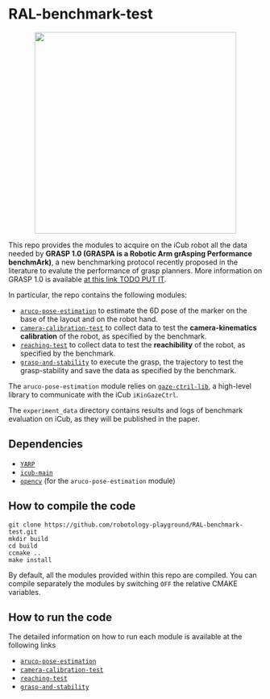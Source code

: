 # RAL-benchmark-test
<p align="center">
<img src="https://github.com/robotology-playground/RAL-benchmark-test/blob/master/misc/benchmark-setup2.jpg" width=400>
</p>
 
This repo provides the modules to acquire on the iCub robot all the data needed by **GRASP 1.0 (GRASPA is a Robotic Arm grAsping Performance benchmArk)**, a new benchmarking protocol recently proposed in the literature to evalute the performance of grasp planners.
More information on GRASP 1.0 is available [at this link TODO PUT IT]().

In particular, the repo contains the following modules:
- [`aruco-pose-estimation`](https://github.com/robotology-playground/RAL-benchmark-test/tree/master/src/aruco-pose-estimation) to estimate the 6D pose of the marker on the base of the layout and on the robot hand.
- [`camera-calibration-test`](https://github.com/robotology-playground/RAL-benchmark-test/tree/master/src/camera-calibration-test) to collect data to test the **camera-kinematics calibration** of the robot,  as specified by the benchmark.
- [`reaching-test`](https://github.com/robotology-playground/RAL-benchmark-test/tree/master/src/reaching-test) to collect data to test the **reachibility** of the robot,  as specified by the benchmark.
- [`grasp-and-stability`](https://github.com/robotology-playground/RAL-benchmark-test/tree/master/src/grasp-and-stability) to execute the grasp, the trajectory to test the grasp-stability and save the data as specified by the benchmark.

The `aruco-pose-estimation` module relies on [`gaze-ctril-lib`](https://github.com/robotology-playground/RAL-benchmark-test/tree/master/src/gaze-ctrl-lib), a high-level library to communicate with the iCub `iKinGazeCtrl`.

The `experiment_data` directory contains results and logs of benchmark evaluation on iCub, as they will be published in the paper. 

## Dependencies
- [`YARP`](http://www.yarp.it/)
- [`icub-main`](https://github.com/robotology/icub-main)
- [`opencv`](https://opencv.org/) (for the `aruco-pose-estimation` module)

## How to compile the code
```
git clone https://github.com/robotology-playground/RAL-benchmark-test.git
mkdir build
cd build
ccmake ..
make install
```

By default, all the modules provided within this repo are compiled.
You can compile separately the modules by switching `OFF` the relative CMAKE variables.


## How to run the code

The detailed information on how to run each module is available at the following links
- [`aruco-pose-estimation`](https://github.com/robotology-playground/RAL-benchmark-test/tree/master/src/aruco-pose-estimation)
- [`camera-calibration-test`](https://github.com/robotology-playground/RAL-benchmark-test/tree/master/src/camera-calibration-test)
- [`reaching-test`](https://github.com/robotology-playground/RAL-benchmark-test/tree/master/src/reaching-test) 
- [`grasp-and-stability`](https://github.com/robotology-playground/RAL-benchmark-test/tree/master/src/grasp-and-stability) 


